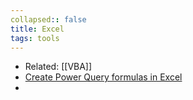 ```yaml
---
collapsed:: false
title: Excel
tags: tools
---
```


- Related: [[VBA]]
- [Create Power Query formulas in Excel](https://support.microsoft.com/en-us/office/create-power-query-formulas-in-excel-6bc50988-022b-4799-a709-f8aafdee2b2f?ocmsassetid=ha104003958&correlationid=e82699ce-de1e-4581-ab48-b7791c569c13&ui=en-us&rs=en-us&ad=us)
-